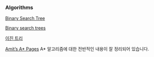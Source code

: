 
### Algorithms

[Binary Search Tree](https://gist.github.com/pocketkk/f7d2ba819b46725229a4)

[Binary search trees](http://waynewbishop.com/swift/binary-search-trees/)

[이진 트리](http://terms.naver.com/entry.nhn?docId=2270429&cid=51173&categoryId=51173)

[Amit’s A* Pages](http://theory.stanford.edu/~amitp/GameProgramming/) A* 알고리즘에 대한 전반적인 내용이 잘 정리되어 있습니다.
